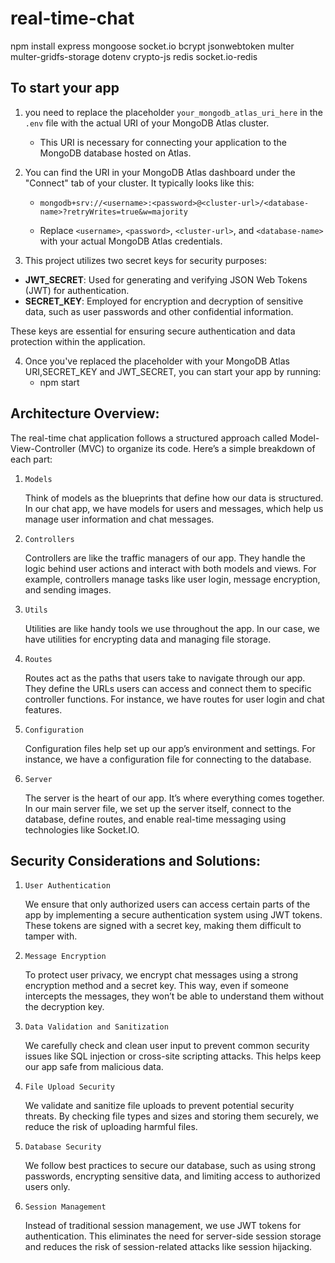 # real-time-chat

npm install express mongoose socket.io bcrypt jsonwebtoken multer multer-gridfs-storage dotenv crypto-js redis socket.io-redis


## To start your app 

1. you need to replace the placeholder `your_mongodb_atlas_uri_here` in the `.env` file with the actual URI of your MongoDB Atlas cluster.
    - This URI is necessary for connecting your application to the MongoDB database hosted on Atlas.

2. You can find the URI in your MongoDB Atlas dashboard under the "Connect" tab of your cluster. It typically looks like this:
    - `mongodb+srv://<username>:<password>@<cluster-url>/<database-name>?retryWrites=true&w=majority`

    - Replace `<username>`, `<password>`, `<cluster-url>`, and `<database-name>` with your actual MongoDB Atlas credentials.

3. This project utilizes two secret keys for security purposes:

- **JWT_SECRET**: Used for generating and verifying JSON Web Tokens (JWT) for authentication.
- **SECRET_KEY**: Employed for encryption and decryption of sensitive data, such as user passwords and other confidential information.

These keys are essential for ensuring secure authentication and data protection within the application.


4. Once you've replaced the placeholder with your MongoDB Atlas URI,SECRET_KEY and JWT_SECRET, you can start your app by running:
    - npm start


## Architecture Overview:

The real-time chat application follows a structured approach called Model-View-Controller (MVC) to organize its code. Here’s a simple breakdown of each part:

1. `Models`

    Think of models as the blueprints that define how our data is structured. In our chat app, we have models for users and messages, which help us manage user information and chat messages.

2. `Controllers` 

    Controllers are like the traffic managers of our app. They handle the logic behind user actions and interact with both models and views. For example, controllers manage tasks like user login, message encryption, and sending images.

3. `Utils`

    Utilities are like handy tools we use throughout the app. In our case, we have utilities for encrypting data and managing file storage.

4. `Routes`

    Routes act as the paths that users take to navigate through our app. They define the URLs users can access and connect them to specific controller functions. For instance, we have routes for user login and chat features.

5. `Configuration`

    Configuration files help set up our app’s environment and settings. For instance, we have a configuration file for connecting to the database.

6. `Server`

    The server is the heart of our app. It’s where everything comes together. In our main server file, we set up the server itself, connect to the database, define routes, and enable real-time messaging using technologies like Socket.IO.

## Security Considerations and Solutions:

1. `User Authentication`

    We ensure that only authorized users can access certain parts of the app by implementing a secure authentication system using JWT tokens. These tokens are signed with a secret key, making them difficult to tamper with.

2. `Message Encryption`

    To protect user privacy, we encrypt chat messages using a strong encryption method and a secret key. This way, even if someone intercepts the messages, they won’t be able to understand them without the decryption key.

3. `Data Validation and Sanitization`

    We carefully check and clean user input to prevent common security issues like SQL injection or cross-site scripting attacks. This helps keep our app safe from malicious data.

4. `File Upload Security`

    We validate and sanitize file uploads to prevent potential security threats. By checking file types and sizes and storing them securely, we reduce the risk of uploading harmful files.

5. `Database Security`

    We follow best practices to secure our database, such as using strong passwords, encrypting sensitive data, and limiting access to authorized users only.

6. `Session Management`

    Instead of traditional session management, we use JWT tokens for authentication. This eliminates the need for server-side session storage and reduces the risk of session-related attacks like session hijacking.






